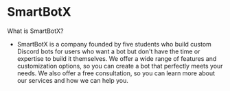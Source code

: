 # SmartBotX

What is SmartBotX?

- SmartBotX is a company founded by five students who build custom Discord bots for users who want a bot but don't have the time or expertise to build it themselves. We offer a wide range of features and customization options, so you can create a bot that perfectly meets your needs. We also offer a free consultation, so you can learn more about our services and how we can help you. 
